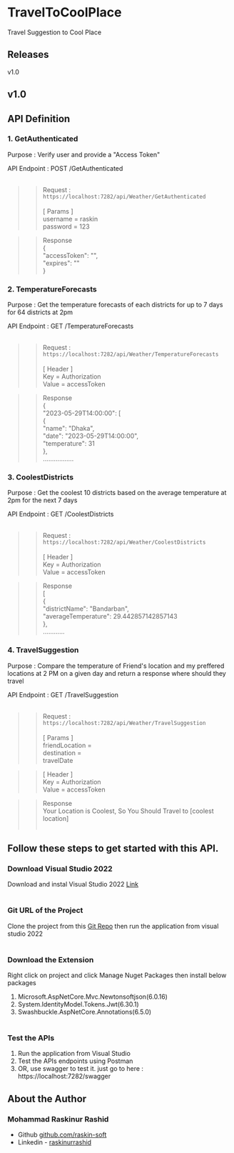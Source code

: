 # TravelToCoolPlace
Travel Suggestion to Cool Place

## Releases
v1.0

## v1.0

## API Definition
### 1. GetAuthenticated
Purpose : Verify user and provide a "Access Token"</br>

API Endpoint : POST /GetAuthenticated </br></br>
>> Request : ``` https://localhost:7282/api/Weather/GetAuthenticated ``` </br></br>
[ Params ]</br>
username = raskin</br>
password = 123</br>

>> Response</br>
{</br>
    "accessToken": "",</br>
    "expires": ""</br>
}</br>

### 2. TemperatureForecasts
Purpose : Get the temperature forecasts of each districts for up to 7 days for 64 districts at 2pm</br>

API Endpoint : GET /TemperatureForecasts </br></br>
>> Request : ``` https://localhost:7282/api/Weather/TemperatureForecasts ``` </br></br>
[ Header ]</br>
Key = Authorization</br>
Value = accessToken</br>

>> Response</br>
{</br>
    "2023-05-29T14:00:00": [</br>
        {</br>
            "name": "Dhaka",</br>
            "date": "2023-05-29T14:00:00",</br>
            "temperature": 31</br>
        },</br>
        .................</br>

### 3. CoolestDistricts
Purpose : Get the coolest 10 districts based on the average temperature at 2pm for the next 7 days</br>

API Endpoint : GET /CoolestDistricts </br></br>
>> Request : ``` https://localhost:7282/api/Weather/CoolestDistricts ``` </br></br>
[ Header ]</br>
Key = Authorization</br>
Value = accessToken</br>

>> Response</br>
[</br>
    {</br>
        "districtName": "Bandarban",</br>
        "averageTemperature": 29.442857142857143</br>
    },</br>
    ............</br>

### 4. TravelSuggestion
Purpose : Compare the temperature of Friend's location and my preffered locations at 2 PM on a given day and return a response where should they travel</br>

API Endpoint : GET /TravelSuggestion </br></br>
>> Request : ``` https://localhost:7282/api/Weather/TravelSuggestion ``` </br></br>
[ Params ]</br>
friendLocation = </br>
destination = </br>
travelDate</br>

>> [ Header ]</br>
Key = Authorization</br>
Value = accessToken</br>

>> Response</br>
Your Location is Coolest, So You Should Travel to [coolest location] </br></br>

## Follow these steps to get started with this API.</br>

### Download Visual Studio 2022
Download and instal Visual Studio 2022 [Link](https://visualstudio.microsoft.com/vs/community/) </br></br>

### Git URL of the Project
Clone the project from this [Git Repo](https://github.com/raskin-soft/TravelToCoolPlace.git) then run the application from visual studio 2022 </br></br>

### Download the Extension
Right click on project and click Manage Nuget Packages then install below packages
1. Microsoft.AspNetCore.Mvc.Newtonsoftjson(6.0.16)
2. System.IdentityModel.Tokens.Jwt(6.30.1)
3. Swashbuckle.AspNetCore.Annotations(6.5.0) </br></br>

### Test the APIs
1. Run the application from Visual Studio
2. Test the APIs endpoints using Postman
3. OR, use swagger to test it. just go to here : https://localhost:7282/swagger


## About the Author
### Mohammad Raskinur Rashid
- Github [github.com/raskin-soft](https://github.com/raskin-soft)
- Linkedin - [raskinurrashid](https://www.linkedin.com/in/raskinurrashid/)
